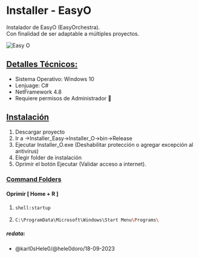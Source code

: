 # Installer - EasyO

Instalador de EasyO (EasyOrchestra).<br>
Con finalidad de ser adaptable a múltiples  proyectos.

![Easy O](https://uce2ebb4edd6ecd4ef50d7475fca.previews.dropboxusercontent.com/p/thumb/ACBbVUXRG-5URNZO3UGtnMQvA5Pti3gUS-KMKJsCsMwbtEtWBmUtJALsX4YlabwaPkHvhtqkK52bg4tHAcUNvR9uUgDP9v4HGd1zdBk7ITxUAODuJzVs4PP7_uwyip1c_t9xCiLaWUHoy-UfNAigXEkkbJXldZc1KbuonQqh0C9yJkHLLpu1DQZ4LX43eSPT5BckC4vc9_fCmK93A4NuvGjX5ME0ZHHF5oQN4GYrOyVwWuz3da9LBMTMq8JVTALUa5zt5g3VSOoyOJy_XduA6VzBouSU_MEXtJ2xqALTrBZfCMWaRE3UOjUzq-C4D4BS7dCPdPapXzl-3ABEGIdeppZQucA93etHd8IXxEZRLgpSYNlSGrftKJN6b29rqVGhVOw/p.png)

## <u>Detalles Técnicos:</u>
- Sistema Operativo: Windows 10
- Lenjuage: C#
- NetFramework 4.8
- Requiere permisos de Administrador :key:

## <u>Instalación</u>
1. Descargar proyecto
1. Ir a ->Installer_Easy->Installer_O->bin->Release
1. Ejecutar Installer_O.exe (Deshabilitar protección o agregar excepción al antivirus)
1. Elegir folder de instalación
1. Oprimir el botón Ejecutar (Validar acceso a internet).

### <u>Command Folders</u>
#### Oprimir [ Home + R ]
 1. ```bash
    shell:startup
    ```
 2. ```bash
    C:\ProgramData\Microsoft\Windows\Start Menu\Programs\
    ``` 


##### redata:
 - @karl0sHele0/@hele0doro/18-09-2023
       






